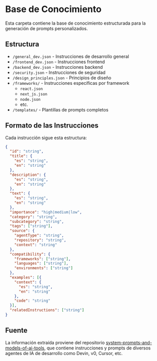 # Base de Conocimiento

Esta carpeta contiene la base de conocimiento estructurada para la generación de prompts personalizados.

## Estructura

- `/general_dev.json` - Instrucciones de desarrollo general
- `/frontend_dev.json` - Instrucciones frontend
- `/backend_dev.json` - Instrucciones backend
- `/security.json` - Instrucciones de seguridad
- `/design_principles.json` - Principios de diseño
- `/frameworks/` - Instrucciones específicas por framework
  - `react.json`
  - `next_js.json`
  - `node.json`
  - etc.
- `/templates/` - Plantillas de prompts completos

## Formato de las Instrucciones

Cada instrucción sigue esta estructura:

```json
{
  "id": "string",
  "title": {
    "es": "string",
    "en": "string"
  },
  "description": {
    "es": "string",
    "en": "string"
  },
  "text": {
    "es": "string",
    "en": "string"
  },
  "importance": "high|medium|low",
  "category": "string",
  "subcategory": "string",
  "tags": ["string"],
  "source": {
    "agentType": "string",
    "repository": "string",
    "context": "string"
  },
  "compatibility": {
    "frameworks": ["string"],
    "languages": ["string"],
    "environments": ["string"]
  },
  "examples": [{
    "context": {
      "es": "string",
      "en": "string"
    },
    "code": "string"
  }],
  "relatedInstructions": ["string"]
}
```

## Fuente

La información extraída proviene del repositorio [system-prompts-and-models-of-ai-tools](https://github.com/x1xhlol/system-prompts-and-models-of-ai-tools/), que contiene instrucciones y prompts de diversos agentes de IA de desarrollo como Devin, v0, Cursor, etc.